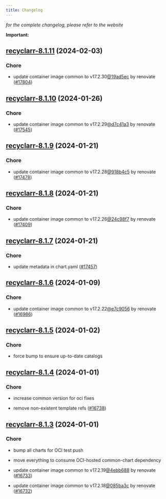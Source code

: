 ```yaml
---
title: Changelog
---
```



*for the complete changelog, please refer to the website*

**Important:**



## [recyclarr-8.1.11](https://github.com/truecharts/charts/compare/recyclarr-8.1.10...recyclarr-8.1.11) (2024-02-03)

### Chore



- update container image common to v17.2.30[@19ad5ec](https://github.com/19ad5ec) by renovate ([#17804](https://github.com/truecharts/charts/issues/17804))


## [recyclarr-8.1.10](https://github.com/truecharts/charts/compare/recyclarr-8.1.9...recyclarr-8.1.10) (2024-01-26)

### Chore



- update container image common to v17.2.29[@d7c41a3](https://github.com/d7c41a3) by renovate ([#17545](https://github.com/truecharts/charts/issues/17545))


## [recyclarr-8.1.9](https://github.com/truecharts/charts/compare/recyclarr-8.1.8...recyclarr-8.1.9) (2024-01-21)

### Chore



- update container image common to v17.2.28[@918b4c5](https://github.com/918b4c5) by renovate ([#17478](https://github.com/truecharts/charts/issues/17478))


## [recyclarr-8.1.8](https://github.com/truecharts/charts/compare/recyclarr-8.1.7...recyclarr-8.1.8) (2024-01-21)

### Chore



- update container image common to v17.2.26[@24c98f7](https://github.com/24c98f7) by renovate ([#17409](https://github.com/truecharts/charts/issues/17409))


## [recyclarr-8.1.7](https://github.com/truecharts/charts/compare/recyclarr-8.1.6...recyclarr-8.1.7) (2024-01-21)

### Chore



- update metadata in chart.yaml ([#17457](https://github.com/truecharts/charts/issues/17457))




## [recyclarr-8.1.6](https://github.com/truecharts/charts/compare/recyclarr-8.1.5...recyclarr-8.1.6) (2024-01-09)

### Chore



- update container image common to v17.2.22[@e7c9056](https://github.com/e7c9056) by renovate ([#16986](https://github.com/truecharts/charts/issues/16986))


## [recyclarr-8.1.5](https://github.com/truecharts/charts/compare/recyclarr-8.1.4...recyclarr-8.1.5) (2024-01-02)

### Chore



- force bump to ensure up-to-date catalogs


## [recyclarr-8.1.4](https://github.com/truecharts/charts/compare/recyclarr-8.1.3...recyclarr-8.1.4) (2024-01-01)

### Chore



- increase common version for oci fixes

- remove non-existent template refs ([#16738](https://github.com/truecharts/charts/issues/16738))


## [recyclarr-8.1.3](https://github.com/truecharts/charts/compare/recyclarr-8.1.0...recyclarr-8.1.3) (2024-01-01)

### Chore



- bump all charts for OCI test push

- move everything to consume OCI-hosted common-chart dependency

- update container image common to v17.2.19[@4ebb688](https://github.com/4ebb688) by renovate ([#16733](https://github.com/truecharts/charts/issues/16733))

- update container image common to v17.2.18[@085ba3c](https://github.com/085ba3c) by renovate ([#16732](https://github.com/truecharts/charts/issues/16732))